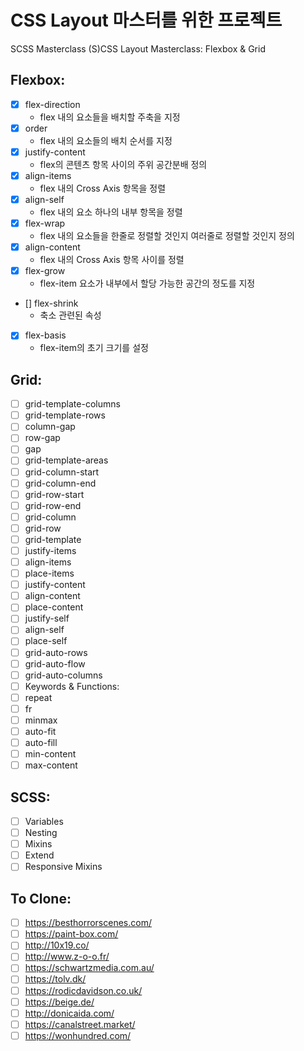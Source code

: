 # CSS Layout 마스터를 위한 프로젝트

SCSS Masterclass
(S)CSS Layout Masterclass: Flexbox & Grid

## Flexbox:

- [x] flex-direction
  - flex 내의 요소들을 배치할 주축을 지정
- [x] order
  - flex 내의 요소들의 배치 순서를 지정
- [x] justify-content
  - flex의 콘텐츠 항목 사이의 주위 공간분배 정의
- [x] align-items
  - flex 내의 Cross Axis 항목을 정렬
- [x] align-self
  - flex 내의 요소 하나의 내부 항목을 정렬
- [x] flex-wrap
  - flex 내의 요소들을 한줄로 정렬할 것인지 여러줄로 정렬할 것인지 정의
- [x] align-content
  - flex 내의 Cross Axis 항목 사이를 정렬
- [x] flex-grow
  - flex-item 요소가 내부에서 할당 가능한 공간의 정도를 지정
- [] flex-shrink
  - 축소 관련된 속성
- [x] flex-basis
  - flex-item의 초기 크기를 설정

## Grid:

- [ ] grid-template-columns
- [ ] grid-template-rows
- [ ] column-gap
- [ ] row-gap
- [ ] gap
- [ ] grid-template-areas
- [ ] grid-column-start
- [ ] grid-column-end
- [ ] grid-row-start
- [ ] grid-row-end
- [ ] grid-column
- [ ] grid-row
- [ ] grid-template
- [ ] justify-items
- [ ] align-items
- [ ] place-items
- [ ] justify-content
- [ ] align-content
- [ ] place-content
- [ ] justify-self
- [ ] align-self
- [ ] place-self
- [ ] grid-auto-rows
- [ ] grid-auto-flow
- [ ] grid-auto-columns
- [ ] Keywords & Functions:
- [ ] repeat
- [ ] fr
- [ ] minmax
- [ ] auto-fit
- [ ] auto-fill
- [ ] min-content
- [ ] max-content

## SCSS:

- [ ] Variables
- [ ] Nesting
- [ ] Mixins
- [ ] Extend
- [ ] Responsive Mixins

## To Clone:

- [ ] https://besthorrorscenes.com/
- [ ] https://paint-box.com/
- [ ] http://10x19.co/
- [ ] http://www.z-o-o.fr/
- [ ] https://schwartzmedia.com.au/
- [ ] https://tolv.dk/
- [ ] https://rodicdavidson.co.uk/
- [ ] https://beige.de/
- [ ] http://donicaida.com/
- [ ] https://canalstreet.market/
- [ ] https://wonhundred.com/
